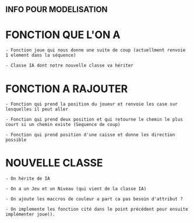 ## INFO POUR MODELISATION

# FONCTION QUE L'ON A

    - Fonction joue qui nous donne une suite de coup (actuellment renvoie 1 element dans la séquence)

    - Classe IA dont notre nouvelle classe va hériter

# FONCTION A RAJOUTER

    - Fonction qui prend la position du joueur et renvoie les case sur lesquelles il peut aller

    - Fonction qui prend deux position et qui retourne le chemin le plus court si un chemin existe (Sequence de coup)

    - Fonction qui prend position d'une caisse et donne les direction possible

# NOUVELLE CLASSE 

    - On hérite de IA

    - On a un Jeu et un Niveau (qui vient de la classe IA)

    - On ajoute les maccros de couleur a part ca pas besoin d'attribut ?

    - On implemente les fonction cité dans le point précédent pour ensuite implémenter joue().